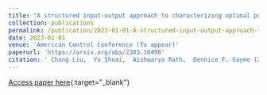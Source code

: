 ```yaml
---
title: "A structured input-output approach to characterizing optimal perturbations in wall-bounded shear flows"
collection: publications
permalink: /publication/2023-01-01-A-structured-input-output-approach-to-characterizing-optimal-perturbations-in-wall-bounded-shear-flows
date: 2023-01-01
venue: 'American Control Conference (To appear)'
paperurl: 'https://arxiv.org/abs/2303.10498'
citation: ' Chang Liu,  Yu Shuai,  Aishwarya Rath,  Dennice F. Gayme (2023) &quot;A structured input-output approach to characterizing optimal perturbations in wall-bounded shear flows.&quot; <i>American Control Conference (To appear)</i>.'
---
```

[Access paper here](https://arxiv.org/abs/2303.10498){:target="_blank"}
